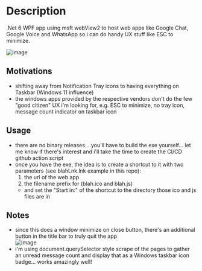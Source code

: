 # Description
.Net 6 WPF app using msft webView2 to host web apps like Google Chat, Google Voice and WhatsApp so i can do handy UX stuff like ESC to minimize.

![image](https://user-images.githubusercontent.com/6301228/164066607-777a8b53-3c32-4214-b294-fb62047a2195.png)


## Motivations
- shifting away from Notification Tray icons to having everything on Taskbar (Windows 11 influence)
- the windows apps provided by the respective vendors don't do the few "good citizen" UX i'm looking for, e.g. ESC to minimize, no tray icon, message count indicator on taskbar icon

## Usage
- there are no binary releases... you'll have to build the exe yourself... let me know if there's interest and i'll take the time to create the CI/CD github action script
- once you have the exe, the idea is to create a shortcut to it with two parameters (see blahLnk.lnk example in this repo):
  1. the url of the web app
  2. the filename prefix for (blah.ico and blah.js)
  - and set the "Start in:" of the shortcut to the directory those ico and js files are in

## Notes
- since this does a window minimize on close button, there's an additional button in the title bar to truly quit the app<br/>
  ![image](https://user-images.githubusercontent.com/6301228/137362283-e9df8bf1-38df-40f5-8f42-efcdce31a9fa.png)
- i'm using document.querySelector style scrape of the pages to gather an unread message count and display that as a Windows taskbar icon badge... works amazingly well!
